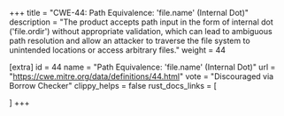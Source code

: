 +++
title = "CWE-44: Path Equivalence: 'file.name' (Internal Dot)"
description	= "The product accepts path input in the form of internal dot ('file.ordir') without appropriate validation, which can lead to ambiguous path resolution and allow an attacker to traverse the file system to unintended locations or access arbitrary files."
weight = 44

[extra]
id = 44
name = "Path Equivalence: 'file.name' (Internal Dot)"
url = "https://cwe.mitre.org/data/definitions/44.html"
vote = "Discouraged via Borrow Checker"
clippy_helps = false
rust_docs_links = [
	
]
+++

